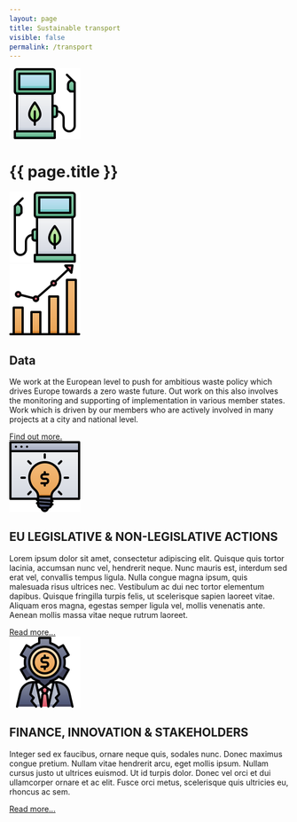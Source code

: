 ```yaml
---
layout: page
title: Sustainable transport
visible: false
permalink: /transport
---
```


<div>
	<div class="centered-title">
		<img src="/assets/icons/DrawKit-Ecology/Color/Gas Station.svg">
		<h1>{{ page.title }}</h1>
		<img src="/assets/icons/DrawKit-Ecology/Color/Gas Station.svg" style="transform: scaleX(-1);">
	</div>
	<div class="flex-container">
		<div class="row">
			<img class="card-img" src="/assets/icons/DrawKit-SaaS/Color/Hockey stick growth.svg">
			<div class="card-descr">
				<h2>Data</h2>
				<p>
					<span class="temp">
						We work at the European level to push for ambitious waste policy which drives Europe towards a
						zero waste future. Out work on this also involves the monitoring and supporting of
						implementation in various member states. Work which is driven by our members who are actively
						involved in many projects at a city and national level.
					</span>
				</p>
				<a href="/transport/data">Find out more.</a>
			</div>
		</div>
		<div class="row">
			<img class="card-img" src="/assets/icons/DrawKit-SaaS/Color/Creative Idea.svg">
			<div class="card-descr">
				<h2>EU LEGISLATIVE & NON-LEGISLATIVE ACTIONS</h2>
				<p>
					<span class="temp">
						Lorem ipsum dolor sit amet, consectetur adipiscing elit. Quisque quis tortor lacinia, accumsan
						nunc vel, hendrerit neque. Nunc mauris est, interdum sed erat vel, convallis tempus ligula.
						Nulla congue magna ipsum, quis malesuada risus ultrices nec. Vestibulum ac dui nec tortor
						elementum dapibus. Quisque fringilla turpis felis, ut scelerisque sapien laoreet vitae. Aliquam
						eros magna, egestas semper ligula vel, mollis venenatis ante. Aenean mollis massa vitae neque
						rutrum laoreet.
					</span>
				</p>
				<a href="#">Read more...</a>
			</div>
		</div>
		<div class="row">
			<img class="card-img" src="/assets/icons/DrawKit-SaaS/Color/Investor.svg">
			<div class="card-descr">
				<h2>FINANCE, INNOVATION & STAKEHOLDERS</h2>
				<p>
					<span class="temp">
						Integer sed ex faucibus, ornare neque quis, sodales nunc. Donec maximus congue pretium. Nullam
						vitae hendrerit arcu, eget mollis ipsum. Nullam cursus justo ut ultrices euismod. Ut id turpis
						dolor. Donec vel orci et dui ullamcorper ornare et ac elit. Fusce orci metus, scelerisque quis
						ultricies eu, rhoncus ac sem.
					</span>
				</p>
				<a href="/finance_innovation">Read more...</a>
			</div>
		</div>
	</div>

</div>